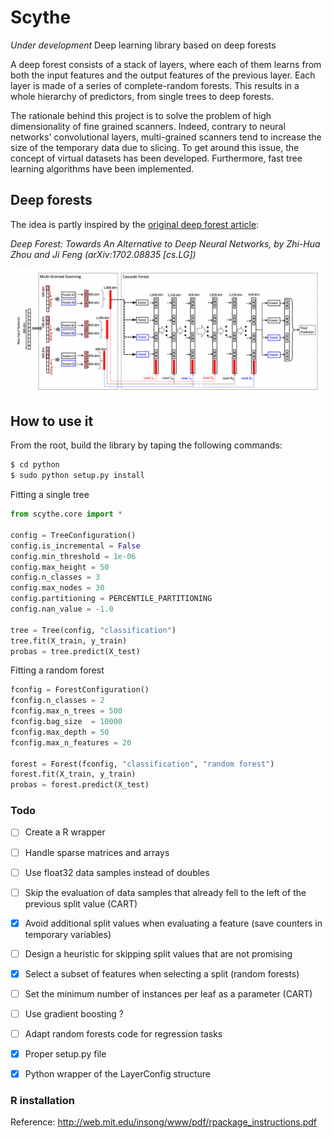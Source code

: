 # Scythe

<i> Under development </i> Deep learning library based on deep forests

A deep forest consists of a stack of layers, where each of them learns from both the input features and the output features of the previous layer. Each layer is made of a series of complete-random forests. This results in a whole hierarchy of predictors, from single trees to deep forests.

The rationale behind this project is to solve the problem of high dimensionality of fine grained scanners. Indeed, contrary to neural networks' convolutional layers, multi-grained scanners tend to increase the size of the temporary data due to slicing. To get around this issue, the concept of virtual datasets has been developed. Furthermore, fast tree learning algorithms have been implemented.

## Deep forests

The idea is partly inspired by the [original deep forest article](https://arxiv.org/abs/1702.08835):

<i> Deep Forest: Towards An Alternative to Deep Neural Networks, by Zhi-Hua Zhou and Ji Feng (arXiv:1702.08835 [cs.LG]) </i>

![alt text](https://raw.githubusercontent.com/AntoinePassemiers/Scythe/master/doc/imgs/gcForest.png)

How to use it
-------------

From the root, build the library by taping the following commands:

```sh
$ cd python
$ sudo python setup.py install
```

Fitting a single tree

```python
from scythe.core import *

config = TreeConfiguration()
config.is_incremental = False
config.min_threshold = 1e-06
config.max_height = 50
config.n_classes = 3
config.max_nodes = 30
config.partitioning = PERCENTILE_PARTITIONING
config.nan_value = -1.0

tree = Tree(config, "classification")
tree.fit(X_train, y_train)
probas = tree.predict(X_test)
```

Fitting a random forest

```python
fconfig = ForestConfiguration()
fconfig.n_classes = 2
fconfig.max_n_trees = 500
fconfig.bag_size  = 10000
fconfig.max_depth = 50
fconfig.max_n_features = 20

forest = Forest(fconfig, "classification", "random forest")
forest.fit(X_train, y_train)
probas = forest.predict(X_test)
```
	
	
### Todo

- [ ] Create a R wrapper
- [ ] Handle sparse matrices and arrays
- [ ] Use float32 data samples instead of doubles
- [ ] Skip the evaluation of data samples that already fell to the left of the previous split value (CART)
- [x] Avoid additional split values when evaluating a feature (save counters in temporary variables)
- [ ] Design a heuristic for skipping split values that are not promising

- [x] Select a subset of features when selecting a split (random forests)
- [ ] Set the minimum number of instances per leaf as a parameter (CART)
- [ ] Use gradient boosting ?
- [ ] Adapt random forests code for regression tasks
- [x] Proper setup.py file
- [x] Python wrapper of the LayerConfig structure

### R installation

Reference: http://web.mit.edu/insong/www/pdf/rpackage_instructions.pdf